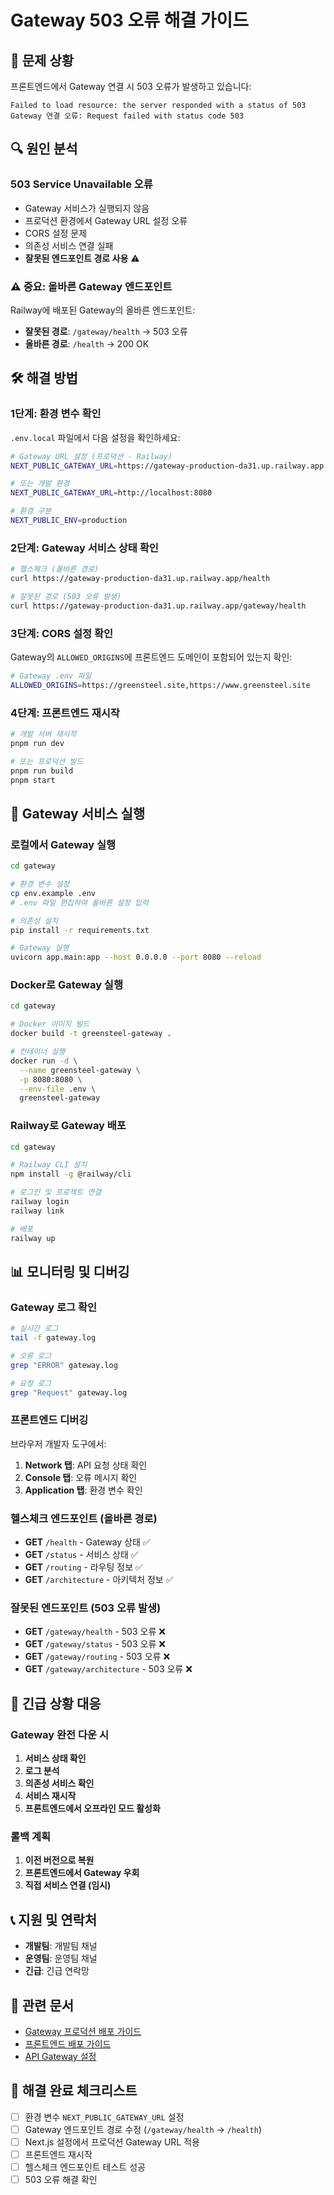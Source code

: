 # Gateway 503 오류 해결 가이드

## 🚨 **문제 상황**

프론트엔드에서 Gateway 연결 시 503 오류가 발생하고 있습니다:
```
Failed to load resource: the server responded with a status of 503
Gateway 연결 오류: Request failed with status code 503
```

## 🔍 **원인 분석**

### **503 Service Unavailable 오류**
- Gateway 서비스가 실행되지 않음
- 프로덕션 환경에서 Gateway URL 설정 오류
- CORS 설정 문제
- 의존성 서비스 연결 실패
- **잘못된 엔드포인트 경로 사용** ⚠️

### **⚠️ 중요: 올바른 Gateway 엔드포인트**

Railway에 배포된 Gateway의 올바른 엔드포인트:
- **잘못된 경로**: `/gateway/health` → 503 오류
- **올바른 경로**: `/health` → 200 OK

## 🛠️ **해결 방법**

### **1단계: 환경 변수 확인**

`.env.local` 파일에서 다음 설정을 확인하세요:

```bash
# Gateway URL 설정 (프로덕션 - Railway)
NEXT_PUBLIC_GATEWAY_URL=https://gateway-production-da31.up.railway.app

# 또는 개발 환경
NEXT_PUBLIC_GATEWAY_URL=http://localhost:8080

# 환경 구분
NEXT_PUBLIC_ENV=production
```

### **2단계: Gateway 서비스 상태 확인**

```bash
# 헬스체크 (올바른 경로)
curl https://gateway-production-da31.up.railway.app/health

# 잘못된 경로 (503 오류 발생)
curl https://gateway-production-da31.up.railway.app/gateway/health
```

### **3단계: CORS 설정 확인**

Gateway의 `ALLOWED_ORIGINS`에 프론트엔드 도메인이 포함되어 있는지 확인:

```bash
# Gateway .env 파일
ALLOWED_ORIGINS=https://greensteel.site,https://www.greensteel.site
```

### **4단계: 프론트엔드 재시작**

```bash
# 개발 서버 재시작
pnpm run dev

# 또는 프로덕션 빌드
pnpm run build
pnpm start
```

## 🔧 **Gateway 서비스 실행**

### **로컬에서 Gateway 실행**

```bash
cd gateway

# 환경 변수 설정
cp env.example .env
# .env 파일 편집하여 올바른 설정 입력

# 의존성 설치
pip install -r requirements.txt

# Gateway 실행
uvicorn app.main:app --host 0.0.0.0 --port 8080 --reload
```

### **Docker로 Gateway 실행**

```bash
cd gateway

# Docker 이미지 빌드
docker build -t greensteel-gateway .

# 컨테이너 실행
docker run -d \
  --name greensteel-gateway \
  -p 8080:8080 \
  --env-file .env \
  greensteel-gateway
```

### **Railway로 Gateway 배포**

```bash
cd gateway

# Railway CLI 설치
npm install -g @railway/cli

# 로그인 및 프로젝트 연결
railway login
railway link

# 배포
railway up
```

## 📊 **모니터링 및 디버깅**

### **Gateway 로그 확인**

```bash
# 실시간 로그
tail -f gateway.log

# 오류 로그
grep "ERROR" gateway.log

# 요청 로그
grep "Request" gateway.log
```

### **프론트엔드 디버깅**

브라우저 개발자 도구에서:

1. **Network 탭**: API 요청 상태 확인
2. **Console 탭**: 오류 메시지 확인
3. **Application 탭**: 환경 변수 확인

### **헬스체크 엔드포인트 (올바른 경로)**

- **GET** `/health` - Gateway 상태 ✅
- **GET** `/status` - 서비스 상태 ✅
- **GET** `/routing` - 라우팅 정보 ✅
- **GET** `/architecture` - 아키텍처 정보 ✅

### **잘못된 엔드포인트 (503 오류 발생)**

- **GET** `/gateway/health` - 503 오류 ❌
- **GET** `/gateway/status` - 503 오류 ❌
- **GET** `/gateway/routing` - 503 오류 ❌
- **GET** `/gateway/architecture` - 503 오류 ❌

## 🚨 **긴급 상황 대응**

### **Gateway 완전 다운 시**

1. **서비스 상태 확인**
2. **로그 분석**
3. **의존성 서비스 확인**
4. **서비스 재시작**
5. **프론트엔드에서 오프라인 모드 활성화**

### **롤백 계획**

1. **이전 버전으로 복원**
2. **프론트엔드에서 Gateway 우회**
3. **직접 서비스 연결 (임시)**

## 📞 **지원 및 연락처**

- **개발팀**: 개발팀 채널
- **운영팀**: 운영팀 채널
- **긴급**: 긴급 연락망

## 🔗 **관련 문서**

- [Gateway 프로덕션 배포 가이드](../gateway/PRODUCTION_DEPLOYMENT.md)
- [프론트엔드 배포 가이드](DEPLOYMENT.md)
- [API Gateway 설정](GATEWAY_SETUP.md)

## 🎯 **해결 완료 체크리스트**

- [ ] 환경 변수 `NEXT_PUBLIC_GATEWAY_URL` 설정
- [ ] Gateway 엔드포인트 경로 수정 (`/gateway/health` → `/health`)
- [ ] Next.js 설정에서 프로덕션 Gateway URL 적용
- [ ] 프론트엔드 재시작
- [ ] 헬스체크 엔드포인트 테스트 성공
- [ ] 503 오류 해결 확인
